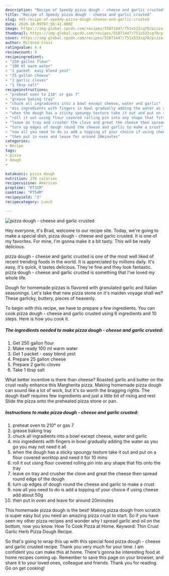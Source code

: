 ```yaml
---
description: "Recipe of Speedy pizza dough - cheese and garlic crusted"
title: "Recipe of Speedy pizza dough - cheese and garlic crusted"
slug: 445-recipe-of-speedy-pizza-dough-cheese-and-garlic-crusted
date: 2020-10-09T07:56:41.060Z
image: https://img-global.cpcdn.com/recipes/55871447/751x532cq70/pizza-dough-cheese-and-garlic-crusted-recipe-main-photo.jpg
thumbnail: https://img-global.cpcdn.com/recipes/55871447/751x532cq70/pizza-dough-cheese-and-garlic-crusted-recipe-main-photo.jpg
cover: https://img-global.cpcdn.com/recipes/55871447/751x532cq70/pizza-dough-cheese-and-garlic-crusted-recipe-main-photo.jpg
author: Mildred Cross
ratingvalue: 4.4
reviewcount: 9
recipeingredient:
- "250 gallon flour"
- "100 ml warm water"
- "1 packet  easy blend yest"
- "25 gallon cheese"
- "2 garlic cloves"
- "1 tbsp salt"
recipeinstructions:
- "preheat oven to 210° or gas 7"
- "grease baking tray"
- "chuck all ingradients into a bowl except cheese, water and garlic"
- "mix ingredients with fingers in bowl gradually adding the water as you go you may not need it all"
- "when the dough has a sticky spoungy texture take it out and put on a flour covered worktop and need it for 10 mins"
- "roll it out using flour covered rolling pin into any shape that fits onto the tray"
- "leave on tray and crusher the clove and great the cheese then spread round edge of the dough"
- "turn up edges of dough round the cheese and garlic to make a crust"
- "now all you need to do is add a topping of your choice if using cheese add about 50g"
- "then put in oven and leave for around 20minutes"
categories:
- Recipe
tags:
- pizza
- dough
- 

katakunci: pizza dough  
nutrition: 278 calories
recipecuisine: American
preptime: "PT31M"
cooktime: "PT54M"
recipeyield: "3"
recipecategory: Lunch

---
```



![pizza dough - cheese and garlic crusted](https://img-global.cpcdn.com/recipes/55871447/751x532cq70/pizza-dough-cheese-and-garlic-crusted-recipe-main-photo.jpg)

Hey everyone, it's Brad, welcome to our recipe site. Today, we're going to make a special dish, pizza dough - cheese and garlic crusted. It is one of my favorites. For mine, I'm gonna make it a bit tasty. This will be really delicious.

pizza dough - cheese and garlic crusted is one of the most well liked of recent trending foods in the world. It is appreciated by millions daily. It's easy, it's quick, it tastes delicious. They're fine and they look fantastic. pizza dough - cheese and garlic crusted is something that I've loved my whole life.

Dough for homemade pizzas is flavored with granulated garlic and Italian seasonings. Let&#39;s take that new pizza stone on it&#39;s maiden voyage shall we? These garlicky, buttery, pieces of heavenly.


To begin with this recipe, we have to prepare a few ingredients. You can cook pizza dough - cheese and garlic crusted using 6 ingredients and 10 steps. Here is how you cook it.

<!--inarticleads1-->

##### The ingredients needed to make pizza dough - cheese and garlic crusted:

1. Get 250 gallon flour
1. Make ready 100 ml warm water
1. Get 1 packet - easy blend yest
1. Prepare 25 gallon cheese
1. Prepare 2 garlic cloves
1. Take 1 tbsp salt


What better incentive is there than cheese? Roasted garlic and butter on the crust really enhance this Margherita pizza. Making homemade pizza dough can sound like a lot of work, but it&#39;s so worth the bragging rights. The dough itself requires few ingredients and just a little bit of rising and rest Slide the pizza onto the preheated pizza stone or pan. 

<!--inarticleads2-->

##### Instructions to make pizza dough - cheese and garlic crusted:

1. preheat oven to 210° or gas 7
1. grease baking tray
1. chuck all ingradients into a bowl except cheese, water and garlic
1. mix ingredients with fingers in bowl gradually adding the water as you go you may not need it all
1. when the dough has a sticky spoungy texture take it out and put on a flour covered worktop and need it for 10 mins
1. roll it out using flour covered rolling pin into any shape that fits onto the tray
1. leave on tray and crusher the clove and great the cheese then spread round edge of the dough
1. turn up edges of dough round the cheese and garlic to make a crust
1. now all you need to do is add a topping of your choice if using cheese add about 50g
1. then put in oven and leave for around 20minutes


This homemade pizza dough is the best! Making pizza dough from scratch is super easy but you need an amazing pizza crust to start. So if you have seen my other pizza recipes and wonder why I spread garlic and oil on the bottom, now you know. How To Cook Pizza at Home. Keyword: Thin Crust Garlic Herb Pizza Dough Recipe. 

So that's going to wrap this up with this special food pizza dough - cheese and garlic crusted recipe. Thank you very much for your time. I am confident you can make this at home. There's gonna be interesting food at home recipes coming up. Remember to save this page on your browser, and share it to your loved ones, colleague and friends. Thank you for reading. Go on get cooking!
